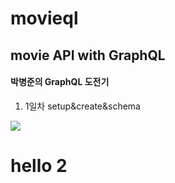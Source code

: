 # movieql
## movie API with GraphQL
#### 박병준의 GraphQL 도전기
1. 1일차 setup&create&schema

<a href="https://velog.io/@pjoon357/series/%EB%85%B8%EB%A7%88%EB%93%9C%EC%BD%94%EB%8D%94%EB%A1%9C-GraphQL-%EB%BF%8C%EC%88%98%EA%B8%B0"><img src="https://img.shields.io/badge/velog-1DBF73?style=flat&logo=Vimeo&logoColor=white"/></a>
<h1>hello 2</h1>